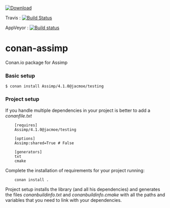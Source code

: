 [ ![Download](https://api.bintray.com/packages/jacmoe/Conan/Assimp%3Ajacmoe/images/download.svg) ](https://bintray.com/jacmoe/Conan/Assimp%3Ajacmoe/_latestVersion)

Travis : [![Build Status](https://travis-ci.org/jacmoe/conan-assimp.svg?branch=master)](https://travis-ci.org/jacmoe/conan-assimp)

AppVeyor : [![Build status](https://ci.appveyor.com/api/projects/status/tsymtu12n2txr0um/branch/master?svg=true)](https://ci.appveyor.com/project/jacmoe/conan-assimp/branch/master)


# conan-assimp
Conan.io package for Assimp

### Basic setup

```
$ conan install Assimp/4.1.0@jacmoe/testing
```

### Project setup

If you handle multiple dependencies in your project is better to add a *conanfile.txt*
```
    [requires]
    Assimp/4.1.0@jacmoe/testing

    [options]
    Assimp:shared=True # False

    [generators]
    txt
    cmake
```
Complete the installation of requirements for your project running:
```
    conan install .
```
Project setup installs the library (and all his dependencies) and generates the files *conanbuildinfo.txt* and *conanbuildinfo.cmake* with all the paths and variables that you need to link with your dependencies.
